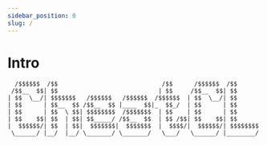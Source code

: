 ```yaml
---
sidebar_position: 0
slug: /
---
```


# Intro
```
  /$$$$$$  /$$                             /$$      /$$$$$$  /$$      
 /$$__  $$| $$                            | $$     /$$__  $$| $$      
| $$  \__/| $$$$$$$   /$$$$$$   /$$$$$$  /$$$$$$  | $$  \__/| $$      
| $$      | $$__  $$ /$$__  $$ |____  $$|_  $$_/  | $$      | $$      
| $$      | $$  \ $$| $$$$$$$$  /$$$$$$$  | $$    | $$      | $$      
| $$    $$| $$  | $$| $$_____/ /$$__  $$  | $$ /$$| $$    $$| $$      
|  $$$$$$/| $$  | $$|  $$$$$$$|  $$$$$$$  |  $$$$/|  $$$$$$/| $$$$$$$$
 \______/ |__/  |__/ \_______/ \_______/   \___/   \______/ |________/
```
                                                                      
                                                                      
                                                                      


